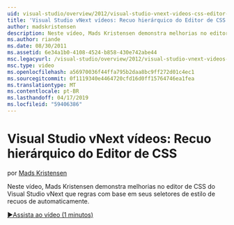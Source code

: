```yaml
---
uid: visual-studio/overview/2012/visual-studio-vnext-videos-css-editor-hierarchical-indentation
title: 'Visual Studio vNext vídeos: Recuo hierárquico do Editor de CSS | Microsoft Docs'
author: madskristensen
description: Neste vídeo, Mads Kristensen demonstra melhorias no editor de CSS do Visual Studio vNext que automaticamente recuos estilo regras com base em sua Cha...
ms.author: riande
ms.date: 08/30/2011
ms.assetid: 6e34a1b0-4108-4524-b858-430e742abe44
msc.legacyurl: /visual-studio/overview/2012/visual-studio-vnext-videos-css-editor-hierarchical-indentation
msc.type: video
ms.openlocfilehash: a56970036f44ffa795b2daa8bc9ff272d01c4ec1
ms.sourcegitcommit: 0f1119340e4464720cfd16d0ff15764746ea1fea
ms.translationtype: MT
ms.contentlocale: pt-BR
ms.lasthandoff: 04/17/2019
ms.locfileid: "59406386"
---
```

# <a name="visual-studio-vnext-videos-css-editor-hierarchical-indentation"></a>Visual Studio vNext vídeos: Recuo hierárquico do Editor de CSS

por [Mads Kristensen](https://github.com/madskristensen)

Neste vídeo, Mads Kristensen demonstra melhorias no editor de CSS do Visual Studio vNext que regras com base em seus seletores de estilo de recuos de automaticamente.

[&#9654;Assista ao vídeo (1 minutos)](https://channel9.msdn.com/Blogs/ASP-NET-Site-Videos/visual-studio-vnext-videos-css-editor-hierarchical-indentation)
